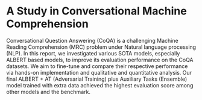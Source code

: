# A Study in Conversational Machine Comprehension

Conversational Question Answering (CoQA) is a challenging Machine Reading
Comprehension (MRC) problem under Natural language processing (NLP). In this
report, we investigated various SOTA models, especially ALBERT based models,
to improve its evaluation performance on the CoQA datasets. We aim to fine-tune
and compare their respective performance via hands-on implementation and qualitative
and quantitative analysis. Our final ALBERT + AT (Adversarial Training)
plus Auxiliary Tasks (Ensemble) model trained with extra data achieved the highest
evaluation score among other models and the benchmark.
